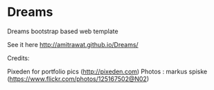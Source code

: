 Dreams
======

Dreams bootstrap based web template

See it here http://amitrawat.github.io/Dreams/


Credits:
 
Pixeden for portfolio pics (http://pixeden.com)
Photos : markus spiske (https://www.flickr.com/photos/125167502@N02)
